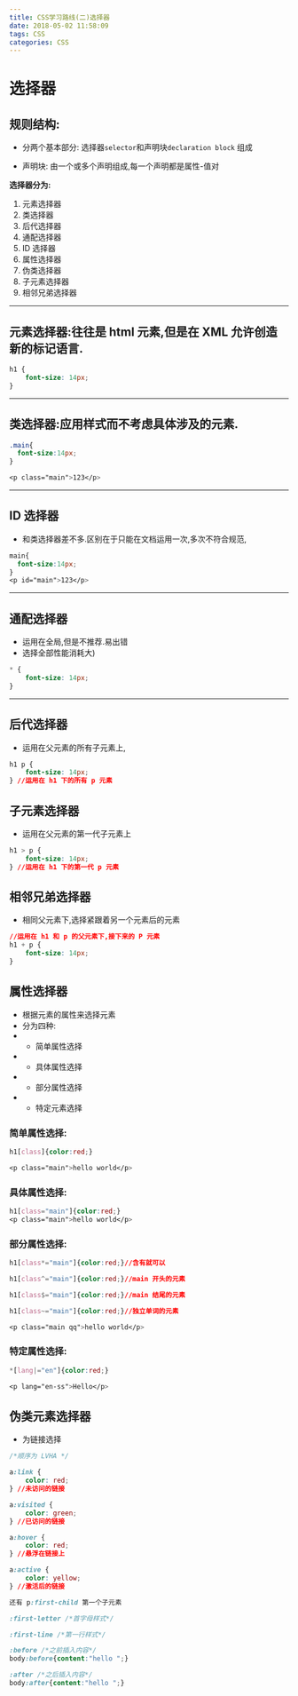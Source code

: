```yaml
---
title: CSS学习路线(二)选择器
date: 2018-05-02 11:58:09
tags: CSS
categories: CSS
---
```


# 选择器

## 规则结构:

-   分两个基本部分: 选择器`selector`和声明块`declaration block` 组成

-   声明块: 由一个或多个声明组成,每一个声明都是属性-值对

**选择器分为:**

1. 元素选择器
2. 类选择器
3. 后代选择器
4. 通配选择器
5. ID 选择器
6. 属性选择器
7. 伪类选择器
8. 子元素选择器
9. 相邻兄弟选择器

---

## 元素选择器:往往是 html 元素,但是在 XML 允许创造新的标记语言.

```css
h1 {
    font-size: 14px;
}
```

---

## 类选择器:应用样式而不考虑具体涉及的元素.

```css
.main{
  font-size:14px;
}

<p class="main">123</p>
```

---

## ID 选择器

-   和类选择器差不多.区别在于只能在文档运用一次,多次不符合规范,

```css
main{
  font-size:14px;
}
<p id="main">123</p>
```

---

## 通配选择器

-   运用在全局,但是不推荐.易出错
-   选择全部性能消耗大)

```css
* {
    font-size: 14px;
}
```

---

## 后代选择器

-   运用在父元素的所有子元素上,

```css
h1 p {
    font-size: 14px;
} //运用在 h1 下的所有 p 元素
```

## 子元素选择器

-   运用在父元素的第一代子元素上

```css
h1 > p {
    font-size: 14px;
} //运用在 h1 下的第一代 p 元素
```

## 相邻兄弟选择器

-   相同父元素下,选择紧跟着另一个元素后的元素

```css
//运用在 h1 和 p 的父元素下,接下来的 P 元素
h1 + p {
    font-size: 14px;
}
```

## 属性选择器

-   根据元素的属性来选择元素
-   分为四种:
-   -   简单属性选择
-   -   具体属性选择
-   -   部分属性选择
-   -   特定元素选择

### 简单属性选择:

```css
h1[class]{color:red;}

<p class="main">hello world</p>
```

### 具体属性选择:

```css
h1[class="main"]{color:red;}
<p class="main">hello world</p>
```

### 部分属性选择:

```css
h1[class*="main"]{color:red;}//含有就可以

h1[class^="main"]{color:red;}//main 开头的元素

h1[class$="main"]{color:red;}//main 结尾的元素

h1[class~="main"]{color:red;}//独立单词的元素

<p class="main qq">hello world</p>
```

### 特定属性选择:

```css
*[lang|="en"]{color:red;}

<p lang="en-ss">Hello</p>
```

## 伪类元素选择器

-   为链接选择

```css
/*顺序为 LVHA */

a:link {
    color: red;
} //未访问的链接

a:visited {
    color: green;
} //已访问的链接

a:hover {
    color: red;
} //悬浮在链接上

a:active {
    color: yellow;
} //激活后的链接
```

```css
还有 p:first-child 第一个子元素

:first-letter /*首字母样式*/

:first-line /*第一行样式*/

:before /*之前插入内容*/ 
body:before{content:"hello ";}

:after /*之后插入内容*/ 
body:after{content:"hello ";}
```
